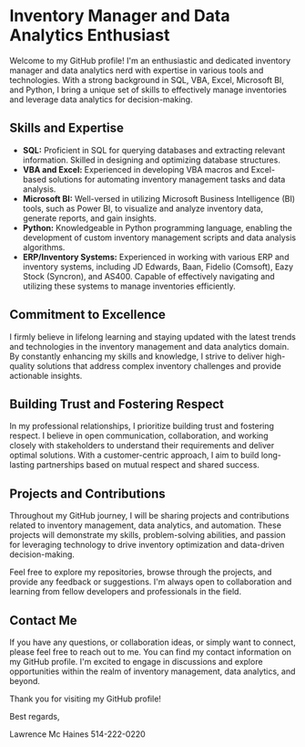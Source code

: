 # Inventory Manager and Data Analytics Enthusiast

Welcome to my GitHub profile! I'm an enthusiastic and dedicated inventory manager and data analytics nerd with expertise in various tools and technologies. With a strong background in SQL, VBA, Excel, Microsoft BI, and Python, I bring a unique set of skills to effectively manage inventories and leverage data analytics for decision-making.

## Skills and Expertise

- **SQL:** Proficient in SQL for querying databases and extracting relevant information. Skilled in designing and optimizing database structures.
- **VBA and Excel:** Experienced in developing VBA macros and Excel-based solutions for automating inventory management tasks and data analysis.
- **Microsoft BI:** Well-versed in utilizing Microsoft Business Intelligence (BI) tools, such as Power BI, to visualize and analyze inventory data, generate reports, and gain insights.
- **Python:** Knowledgeable in Python programming language, enabling the development of custom inventory management scripts and data analysis algorithms.
- **ERP/Inventory Systems:** Experienced in working with various ERP and inventory systems, including JD Edwards, Baan, Fidelio (Comsoft), Eazy Stock (Syncron), and AS400. Capable of effectively navigating and utilizing these systems to manage inventories efficiently.

## Commitment to Excellence

I firmly believe in lifelong learning and staying updated with the latest trends and technologies in the inventory management and data analytics domain. By constantly enhancing my skills and knowledge, I strive to deliver high-quality solutions that address complex inventory challenges and provide actionable insights.

## Building Trust and Fostering Respect

In my professional relationships, I prioritize building trust and fostering respect. I believe in open communication, collaboration, and working closely with stakeholders to understand their requirements and deliver optimal solutions. With a customer-centric approach, I aim to build long-lasting partnerships based on mutual respect and shared success.

## Projects and Contributions

Throughout my GitHub journey, I will be sharing projects and contributions related to inventory management, data analytics, and automation. These projects will demonstrate my skills, problem-solving abilities, and passion for leveraging technology to drive inventory optimization and data-driven decision-making.

Feel free to explore my repositories, browse through the projects, and provide any feedback or suggestions. I'm always open to collaboration and learning from fellow developers and professionals in the field.

## Contact Me

If you have any questions, or collaboration ideas, or simply want to connect, please feel free to reach out to me. You can find my contact information on my GitHub profile. I'm excited to engage in discussions and explore opportunities within the realm of inventory management, data analytics, and beyond.

Thank you for visiting my GitHub profile!

Best regards,

Lawrence Mc Haines
514-222-0220

